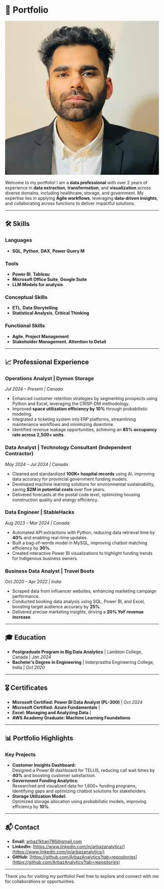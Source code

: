 # 💼 Portfolio

![Profile Picture](profile.jpg)

Welcome to my portfolio! I am a **data professional** with over 2 years of experience in **data extraction**, **transformation**, and **visualization** across diverse domains, including healthcare, storage, and government. My expertise lies in applying **Agile workflows**, leveraging **data-driven insights**, and collaborating across functions to deliver impactful solutions.

---

## 🛠 **Skills**
### **Languages**  
- **SQL**, **Python**, **DAX**, **Power Query M**  

### **Tools**  
- **Power BI**, **Tableau**  
- **Microsoft Office Suite**, **Google Suite**  
- **LLM Models for analysis**  

### **Conceptual Skills**  
- **ETL**, **Data Storytelling**  
- **Statistical Analysis**, **Critical Thinking**  

### **Functional Skills**  
- **Agile**, **Project Management**  
- **Stakeholder Management**, **Attention to Detail**  

---

## 📈 **Professional Experience**

### **Operations Analyst | Dymon Storage**  
*Jul 2024 – Present | Canada*  
- Enhanced customer retention strategies by segmenting prospects using Python and Excel, leveraging the CRISP-DM methodology.  
- Improved **space utilization efficiency by 10%** through probabilistic modeling.  
- Integrated a ticketing system into ERP platforms, streamlining maintenance workflows and minimizing downtime.  
- Identified revenue leakage opportunities, achieving an **85% occupancy rate across 2,500+ units**.

### **Data Analyst | Technology Consultant (Independent Contractor)**  
*May 2024 – Jul 2024 | Canada*  
- Cleaned and standardized **100K+ hospital records** using AI, improving data accuracy for provincial government funding models.  
- Developed machine learning solutions for environmental sustainability, saving **$2M in potential costs** over five years.  
- Delivered forecasts at the postal code level, optimizing housing construction quality and energy efficiency.  

### **Data Engineer | StableHacks**  
*Aug 2023 – Mar 2024 | Canada*  
- Automated API extractions with Python, reducing data retrieval time by **40%** and enabling real-time updates.  
- Built a bag-of-words model in MySQL, improving chatbot matching efficiency by **30%**.  
- Created interactive Power BI visualizations to highlight funding trends for Indigenous business owners.  

### **Business Data Analyst | Travel Boots**  
*Oct 2020 – Apr 2022 | India*  
- Scraped data from influencer websites, enhancing marketing campaign performance.  
- Conducted booking data analysis using SQL, Power BI, and Excel, boosting target audience accuracy by **25%**.  
- Delivered precise marketing insights, driving a **20% YoY revenue increase**.  

---

## 🎓 **Education**
- **Postgraduate Program in Big Data Analytics** | Lambton College, Canada | *Jan 2024*  
- **Bachelor’s Degree in Engineering** | Inderprastha Engineering College, India | *Oct 2020*  

---

## 🎖 **Certificates**
- **Microsoft Certified: Power BI Data Analyst (PL-300)** | *Oct 2024*  
- **Microsoft Certified: Azure Fundamentals** |
- **Excel: Managing and Analyzing Data** |
- **AWS Academy Graduate: Machine Learning Foundations**  

---

## 📊 **Portfolio Highlights**
### **Key Projects**
- **Customer Insights Dashboard:**  
  Designed a Power BI dashboard for TELUS, reducing call wait times by **40%** and boosting customer satisfaction.  
- **Government Funding Analytics:**  
  Researched and visualized data for 1,600+ funding programs, identifying gaps and optimizing chatbot solutions for stakeholders.  
- **Storage Utilization Model:**  
  Optimized storage allocation using probabilistic models, improving efficiency by **10%**.  


---

## 📬 **Contact**
- **Email:** [arbaz1khan786@gmail.com](mailto:arbaz1khan786@gmail.com)  
- **LinkedIn:** [https://www.linkedin.com/in/arbazanalytics/](https://www.linkedin.com/in/arbazanalytics/)  
- **GitHub:** [https://github.com/ArbazAnalytics?tab=repositories](https://github.com/ArbazAnalytics?tab=repositories)  

---

Thank you for visiting my portfolio! Feel free to explore and connect with me for collaborations or opportunities.
